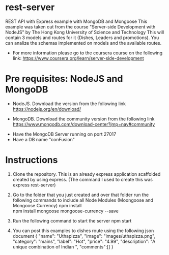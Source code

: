 # rest-server
REST API with Express example with MongoDB and Mongoose
This example was taken out from the course "Server-side Development with NodeJS" by The Hong Kong University of Science and Technology
This will contain 3 models and routes for it (Dishes, Leaders and promotions). You can analize the schemas implemented on models and the available routes.

* For more information please go to the coursera course on the following link:
https://www.coursera.org/learn/server-side-development

# Pre requisites: NodeJS and MongoDB

* NodeJS. Download the version from the following link 
https://nodejs.org/en/download/

* MongoDB. Download the community version from the following link
https://www.mongodb.com/download-center?jmp=nav#community

- Have the MongoDB Server running on port 27017
- Have a DB name "conFusion"

# Instructions

1. Clone the repository. This is an already express application scaffolded created by using express. (The command I used to create this was express rest-server) 

2. Go to the folder that you just created and over that folder run the following commands to include all Node Modules (Moongoose and Mongoose Currency)
npm install     
npm install mongoose mongoose-currency --save

3. Run the following command to start the server
npm start

4. You can post this examples to dishes route using the following json document
 {
 "name": "Uthapizza",
 "image": "images/uthapizza.png",
 "category": "mains",
 "label": "Hot",
 "price": "4.99",
 "description": "A unique combination of Indian ",
 "comments":[]
 }      

